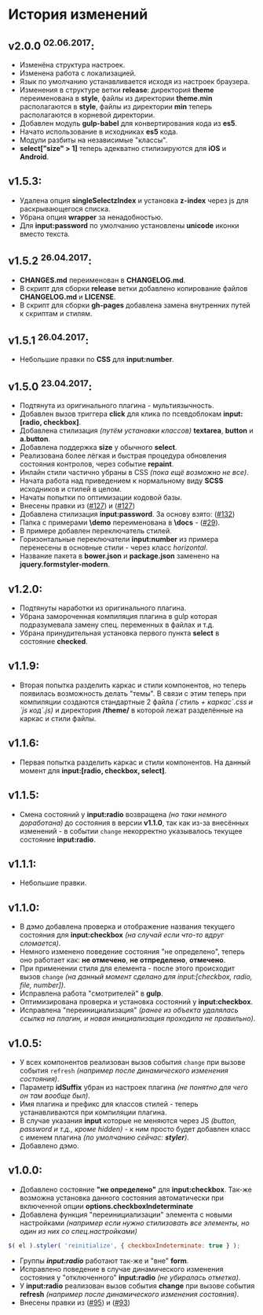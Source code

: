 # История изменений
## v2.0.0 <sup>02.06.2017</sup>:
* Изменёна структура настроек.
* Изменена работа с локализацией.
* Язык по умолчанию устанавливается исходя из настроек браузера.
* Изменения в структуре ветки **release**: директория **theme** переименована в **style**, файлы из директории **theme.min** располагаются в **style**, файлы из директории **min** теперь располагаются в корневой директории.
* Добавлен модуль **gulp-babel** для конвертирования кода из **es5**.
* Начато использование в исходниках **es5** кода.
* Модули разбиты на независимые "классы".
* **select["size" > 1]** теперь адекватно стилизируются для **iOS** и **Android**.

## v1.5.3:
* Удалена опция **singleSelectzIndex** и установка **z-index** через js для раскрывающегося списка.
* Убрана опция **wrapper** за ненадобностью.
* Для **input:password** по умолчанию установлены **unicode** иконки вместо текста.

## v1.5.2 <sup>26.04.2017</sup>:
* **CHANGES.md** переименован в **CHANGELOG.md**.
* В скрипт для сборки **release** ветки добавлено копирование файлов **CHANGELOG.md** и **LICENSE**.
* В скрипт для сборки **gh-pages** добавлена замена внутренних путей к скриптам и стилям.

## v1.5.1 <sup>26.04.2017</sup>:
* Небольшие правки по **CSS** для **input:number**.

## v1.5.0 <sup>23.04.2017</sup>:
* Подтянута из оригинального плагина - мультиязычность.
* Добавлен вызов триггера **click** для клика по псевдоблокам **input:[radio, checkbox]**.
* Добавлена стилизация *(путём установки классов)* **textarea**, **button** и **a.button**.
* Добавлена поддержка **size** у обычного **select**.
* Реализована более лёгкая и быстрая процедура обновления состояния контролов, через событие **repaint**.
* Инлайн стили частично убраны в CSS *(пока ещё возможно не все)*.
* Начата работа над приведением к нормальному виду **SCSS** исходников и стилей в целом.
* Начаты попытки по оптимизации кодовой базы.
* Внесены правки из ([#127](https://github.com/Dimox/jQueryFormStyler/pull/127)) и ([#127](https://github.com/Dimox/jQueryFormStyler/pull/128))
* Добавлена стилизация **input:password**. За основу взято: ([#132](https://github.com/Dimox/jQueryFormStyler/pull/132))
* Папка с примерами **\demo** переименована в **\docs** - ([#29](https://github.com/ange007/JQueryFormStyler-Modern/issues/29)).
* В примере добавлен переключатель стилей.
* Горизонтальные переключатели **input:number** из примера перенесены в основные стили - через класс *horizontal*.
* Название пакета в **bower.json** и **package.json** заменено на **jquery.formstyler-modern**.

## v1.2.0:
* Подтянуты наработки из оригинального плагина.
* Убрана замороченная компиляция плагина в gulp которая подразумевала замену спец. переменных в файлах и т.д.
* Убрана принудительная установка первого пункта **select** в состояние **checked**.

## v1.1.9:
* Вторая попытка разделить каркас и стили компонентов, но теперь появилась возможность делать "темы". В связи с этим теперь при компиляции создаются стандартные 2 файла *(\`стиль + каркас\`.css и \`js код\`.js)* и директория **/theme/** в которой лежат разделённые на каркас и стили файлы.

## v1.1.6:
* Первая попытка разделить каркас и стили компонентов. На данный момент для **input:[radio, checkbox, select]**.

## v1.1.5:
* Смена состояний у **input:radio** возвращена *(но таки немного доработана)* до состояния в версии **v1.1.0**, так как из-за внесённых изменений - в событии `change` некорректно указывалось текущее состояние **input:radio**.

## v1.1.1:
* Небольшие правки.

## v1.1.0:
* В дэмо добавлена проверка и отображение названия текущего состояния для **input:checkbox** *(на случай если что-то вдруг сломается)*.
* Немного изменено поведение состояния "не определено", теперь оно работает как: **не отмечено**, **не отпределено**, **отмечено**.
* При применении стиля для елемента - после этого происходит вызов `change` *(на данный момент сделано для input:[checkbox, radio, file, number])*.
* Исправлена работа "смотрителей" в **gulp**.
* Оптимизирована проверка и установка состояний у **input:checkbox**.
* Исправлена "переинициализация" *(ранее из объекта удалялась ссылка на плагин, и новая инициализация проходила не правильно)*.

## v1.0.5:
* У всех компонентов реализован вызов события `change` при вызове события `refresh` *(например после динамического изменения состояния)*.
* Параметр **idSuffix** убран из настроек плагина *(не понятно для чего он там вообще был)*.
* Имя плагина и префикс для классов стилей - теперь устанавливаются при компиляции плагина.
* В случае указания **input** которые не меняются через JS *(button, password и т.д., кроме hidden)* - к ним просто будет добавлен класс с именем плагина *(по умолчанию сейчас: **styler**)*.
* Добавлено дэмо.

## v1.0.0:
* Добавлено состояние **"не определено"** для **input:checkbox**. Так-же возможна установка данного состояния автоматически при включенной опции **options.checkboxIndeterminate**
* Добавлена функция "переинициализации" элемента с новыми настройками *(например если нужно стилизовать все элементы, но один из них со спец.настройками)*
```javascript
$( el ).styler( 'reinitialize', { checkboxIndeterminate: true } );
```
* Группы ***input:radio*** работают так-же и "вне" **form**.
* Исправлено поведение в случае динамического изменения состояния у "отключенного" **input:radio** *(не убиралась отметка)*.
* У **input:radio** реализован вызов события **change** при вызове события **refresh** *(например после динамического изменения состояния)*.
* Внесены правки из ([#95](https://github.com/Dimox/jQueryFormStyler/pull/95)) и ([#93](https://github.com/Dimox/jQueryFormStyler/pull/93))